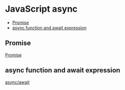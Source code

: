 # JavaScript async

* [Promise](#promise)
* [async function and await expression](#async-function-and-await-expression)

## Promise

[Promise](javascript-promise.md)

## async function and await expression

[async/await](javascript-async-await.md)

